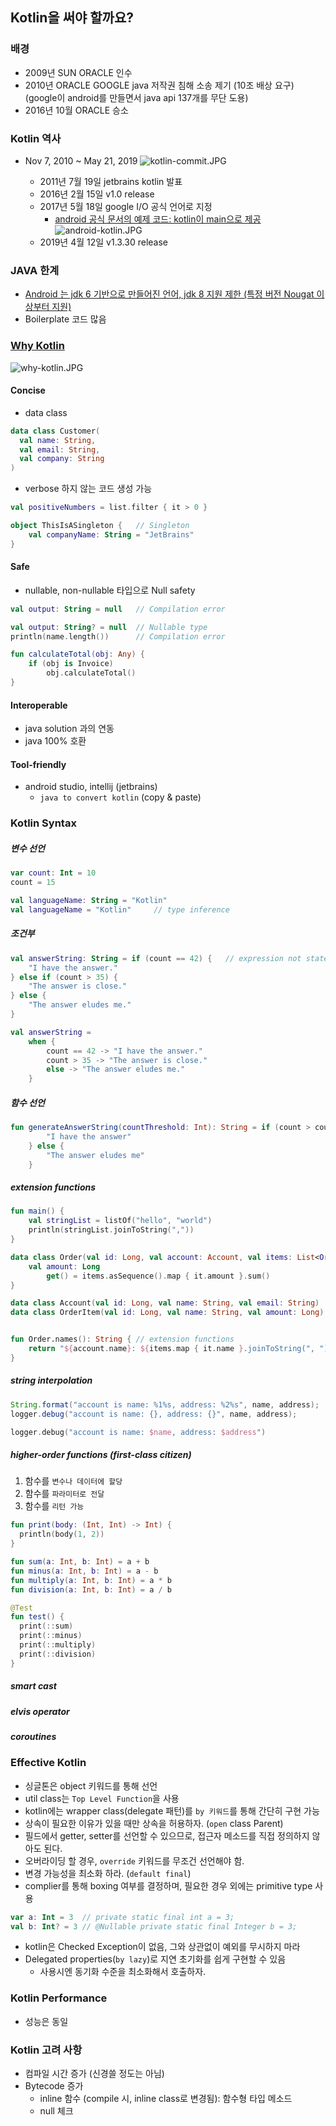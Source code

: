 ## Kotlin을 써야 할까요?

### 배경
* 2009년 SUN ORACLE 인수
* 2010년 ORACLE GOOGLE java 저작권 침해 소송 제기 (10조 배상 요구)
(google이 android를 만들면서 java api 137개를 무단 도용)
* 2016년 10월 ORACLE 승소
  
### Kotlin 역사 
* Nov 7, 2010 ~ May 21, 2019
![kotlin-commit.JPG](img/kotlin-commit.JPG) 
  
  * 2011년 7월 19일 jetbrains kotlin 발표
  * 2016년 2월 15일 v1.0 release
  * 2017년 5월 18일 google I/O 공식 언어로 지정
    * [android 공식 문서의 예제 코드: kotlin이 main으로 제공](https://developer.android.com/guide/topics/resources/layout-resource?hl=ko#kotlin)
    ![android-kotlin.JPG](img/android-kotlin.JPG)
  * 2019년 4월 12일 v1.3.30 release
  
### JAVA 한계  
* [Android 는 jdk 6 기반으로 만들어진 언어, jdk 8 지원 제한 (특정 버전 Nougat 이상부터 지원)](https://developer.android.com/guide/platform/j8-jack.html?hl=ko)
* Boilerplate 코드 많음
    
### [Why Kotlin](https://kotlinlang.org/)
![why-kotlin.JPG](img/why-kotlin.JPG) 

#### Concise
* data class
```kotlin
data class Customer(
  val name: String, 
  val email: String, 
  val company: String
)
```

* verbose 하지 않는 코드 생성 가능
```kotlin
val positiveNumbers = list.filter { it > 0 }

object ThisIsASingleton {   // Singleton
    val companyName: String = "JetBrains"
}
```

#### Safe
* nullable, non-nullable 타입으로 Null safety
```kotlin
val output: String = null   // Compilation error

val output: String? = null  // Nullable type
println(name.length())      // Compilation error

fun calculateTotal(obj: Any) {
    if (obj is Invoice)
        obj.calculateTotal()
}
```

#### Interoperable
* java solution 과의 연동
* java 100% 호환

#### Tool-friendly 
* android studio, intellij (jetbrains)
  * `java to convert kotlin` (copy & paste) 

### Kotlin Syntax
##### 변수 선언
```kotlin
var count: Int = 10
count = 15

val languageName: String = "Kotlin"
val languageName = "Kotlin"     // type inference
```  

##### 조건부
```kotlin
val answerString: String = if (count == 42) {   // expression not statement
    "I have the answer."
} else if (count > 35) {
    "The answer is close."
} else {
    "The answer eludes me."
}
```

```kotlin
val answerString = 
    when {
        count == 42 -> "I have the answer."
        count > 35 -> "The answer is close."
        else -> "The answer eludes me."
    }
```

##### 함수 선언
```kotlin
fun generateAnswerString(countThreshold: Int): String = if (count > countThreshold) {
        "I have the answer"
    } else {
        "The answer eludes me"
    }
```

##### extension functions
```kotlin
fun main() {
    val stringList = listOf("hello", "world")
    println(stringList.joinToString(","))
}
```

```kotlin
data class Order(val id: Long, val account: Account, val items: List<OrderItem>) {
    val amount: Long
        get() = items.asSequence().map { it.amount }.sum()
}

data class Account(val id: Long, val name: String, val email: String)
data class OrderItem(val id: Long, val name: String, val amount: Long)


fun Order.names(): String { // extension functions
    return "${account.name}: ${items.map { it.name }.joinToString(", ")}"
}
```

##### string interpolation
```java
String.format("account is name: %1%s, address: %2%s", name, address);
logger.debug("account is name: {}, address: {}", name, address);
```

```kotlin
logger.debug("account is name: $name, address: $address")
```

##### higher-order functions (first-class citizen)
1. 함수를 `변수나 데이터에 할당`
2. 함수를 `파라미터로 전달`
3. 함수를 `리턴 가능`

```kotlin
fun print(body: (Int, Int) -> Int) {
  println(body(1, 2))
}

fun sum(a: Int, b: Int) = a + b
fun minus(a: Int, b: Int) = a - b
fun multiply(a: Int, b: Int) = a * b
fun division(a: Int, b: Int) = a / b

@Test
fun test() {
  print(::sum)
  print(::minus)
  print(::multiply)
  print(::division)
}
```

##### smart cast
##### elvis operator
##### coroutines


### Effective Kotlin
* 싱글톤은 object 키워드를 통해 선언      
* util class는 `Top Level Function`을 사용
* kotlin에는 wrapper class(delegate 패턴)를 `by 키워드`를 통해 간단히 구현 가능
* 상속이 필요한 이유가 있을 때만 상속을 허용하자. (`open` class Parent)
* 필드에서 getter, setter를 선언할 수 있으므로, 접근자 메소드를 직접 정의하지 않아도 된다.
* 오버라이딩 할 경우, `override` 키워드를 무조건 선언해야 함.
* 변경 가능성을 최소화 하라. (`default final`)
* complier를 통해 boxing 여부를 결정하며, 필요한 경우 외에는 primitive type 사용
```kotlin
var a: Int = 3  // private static final int a = 3;
val b: Int? = 3 // @Nullable private static final Integer b = 3;
```

* kotlin은 Checked Exception이 없음, 그와 상관없이 예외를 무시하지 마라
* Delegated properties(`by lazy`)로 지연 초기화를 쉽게 구현할 수 있음
  * 사용시엔 동기화 수준을 최소화해서 호출하자.
  
### Kotlin Performance
* 성능은 동일
  
###  Kotlin 고려 사항
* 컴파일 시간 증가 (신경쓸 정도는 아님)  
* Bytecode 증가
  * inline 함수 (compile 시, inline class로 변경됨): 함수형 타입 메소드
  * null 체크